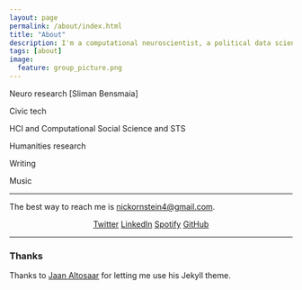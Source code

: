 ```yaml
---
layout: page
permalink: /about/index.html
title: "About"
description: I'm a computational neuroscientist, a political data scientist, and a jazz pianist/songwriter.
tags: [about]
image:
  feature: group_picture.png
---
```

Neuro research [Sliman Bensmaia]

Civic tech

HCI and Computational Social Science and STS

Humanities research

Writing

Music

---

The best way to reach me is [nickornstein4@gmail.com](mailto:nickornstein4@gmail.com). 

<p style="text-align:center">
<a href="https://twitter.com/ornsteinnick"><i class="fab fa-twitter"></i>Twitter</a>
<a href="https://www.linkedin.com/in/nicholas-ornstein-0571a7155/"><i class="fab fa-linkedin"></i>LinkedIn</a>
<a href="https://open.spotify.com/artist/6390rs9KTBkuqLehOrrL28"><i class="fab fa-spotify"></i>Spotify</a>
<a href="https://github.com/nbso13"><i class="fab fa-github"></i>GitHub</a>
</p>


---
### Thanks

Thanks to [Jaan Altosaar](https://github.com/altosaar/jaan.io) for letting me use his Jekyll theme.
